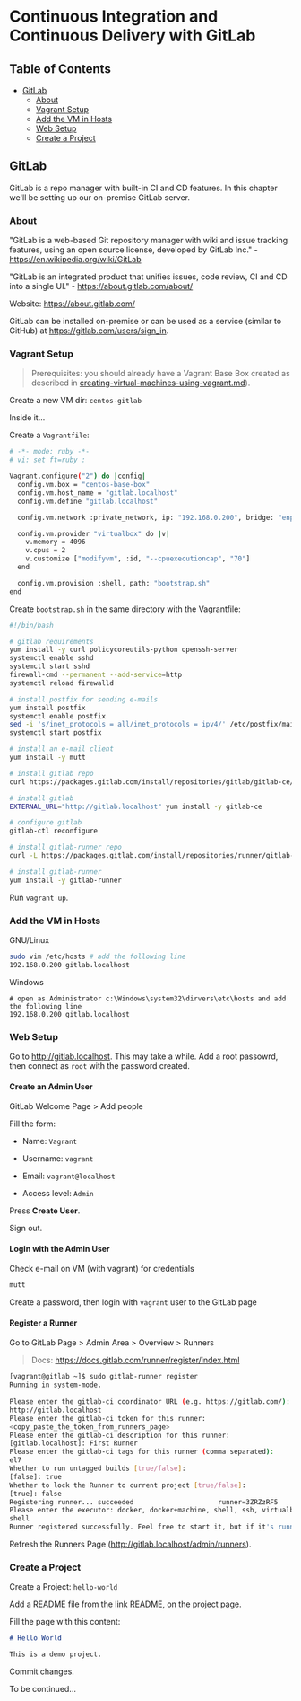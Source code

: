 # Continuous Integration and Continuous Delivery with GitLab

## Table of Contents
* [GitLab](#gitlab)
    * [About](#about)
    * [Vagrant Setup](#vagrant-setup)
    * [Add the VM in Hosts](#add-the-vm-in-hosts)
    * [Web Setup](#web-setup)
    * [Create a Project](#create-a-project)

## GitLab
GitLab is a repo manager with built-in CI and CD features. In this chapter we'll be setting up our on-premise GitLab server.

### About
"GitLab is a web-based Git repository manager with wiki and issue tracking features, using an open source license, developed by GitLab Inc." - https://en.wikipedia.org/wiki/GitLab

"GitLab is an integrated product that unifies issues, code review, CI and CD into a single UI." - https://about.gitlab.com/about/

Website: https://about.gitlab.com/

GitLab can be installed on-premise or can be used as a service (similar to GitHub) at https://gitlab.com/users/sign_in.

### Vagrant Setup
 > Prerequisites: you should already have a Vagrant Base Box created as described in [creating-virtual-machines-using-vagrant.md](../extra/creating-virtual-machines-using-vagrant.md)).

Create a new VM dir: `centos-gitlab`

Inside it...

Create a `Vagrantfile`:
```bash
# -*- mode: ruby -*-
# vi: set ft=ruby :

Vagrant.configure("2") do |config|
  config.vm.box = "centos-base-box"
  config.vm.host_name = "gitlab.localhost"
  config.vm.define "gitlab.localhost"

  config.vm.network :private_network, ip: "192.168.0.200", bridge: "enp0s4"

  config.vm.provider "virtualbox" do |v|
    v.memory = 4096
    v.cpus = 2
    v.customize ["modifyvm", :id, "--cpuexecutioncap", "70"]
  end

  config.vm.provision :shell, path: "bootstrap.sh"
end
```

Create `bootstrap.sh` in the same directory with the Vagrantfile:
```bash
#!/bin/bash

# gitlab requirements
yum install -y curl policycoreutils-python openssh-server
systemctl enable sshd
systemctl start sshd
firewall-cmd --permanent --add-service=http
systemctl reload firewalld

# install postfix for sending e-mails
yum install postfix
systemctl enable postfix
sed -i 's/inet_protocols = all/inet_protocols = ipv4/' /etc/postfix/main.cf
systemctl start postfix

# install an e-mail client
yum install -y mutt 

# install gitlab repo
curl https://packages.gitlab.com/install/repositories/gitlab/gitlab-ce/script.rpm.sh | bash

# install gitlab
EXTERNAL_URL="http://gitlab.localhost" yum install -y gitlab-ce

# configure gitlab
gitlab-ctl reconfigure

# install gitlab-runner repo
curl -L https://packages.gitlab.com/install/repositories/runner/gitlab-runner/script.rpm.sh | bash

# install gitlab-runner
yum install -y gitlab-runner
```

Run `vagrant up`.


### Add the VM in Hosts

GNU/Linux
```bash
sudo vim /etc/hosts # add the following line
192.168.0.200 gitlab.localhost
```


Windows
```
# open as Administrator c:\Windows\system32\dirvers\etc\hosts and add the following line
192.168.0.200 gitlab.localhost
```

### Web Setup
Go to http://gitlab.localhost. This may take a while. Add a root passowrd, then connect as `root` with the password created.

#### Create an Admin User

GitLab Welcome Page > Add people

Fill the form:

- Name: `Vagrant`

- Username: `vagrant`

- Email: `vagrant@localhost`

- Access level: `Admin`

Press **Create User**.

Sign out.


#### Login with the Admin User

Check e-mail on VM (with vagrant) for credentials
```bash
mutt
```

Create a password, then login with `vagrant` user to the GitLab page

#### Register a Runner

Go to GitLab Page > Admin Area > Overview > Runners

 > Docs: https://docs.gitlab.com/runner/register/index.html

```bash
[vagrant@gitlab ~]$ sudo gitlab-runner register
Running in system-mode.
                                                   
Please enter the gitlab-ci coordinator URL (e.g. https://gitlab.com/):
http://gitlab.localhost
Please enter the gitlab-ci token for this runner:
<copy_paste_the_token_from_runners_page>
Please enter the gitlab-ci description for this runner:
[gitlab.localhost]: First Runner
Please enter the gitlab-ci tags for this runner (comma separated):
el7 
Whether to run untagged builds [true/false]:
[false]: true
Whether to lock the Runner to current project [true/false]:
[true]: false
Registering runner... succeeded                     runner=3ZRZzRF5
Please enter the executor: docker, docker+machine, shell, ssh, virtualbox, docker-ssh+machine, kubernetes, docker-ssh, parallels:
shell
Runner registered successfully. Feel free to start it, but if it's running already the config should be automatically reloaded! 

```

Refresh the Runners Page (http://gitlab.localhost/admin/runners).

### Create a Project
Create a Project: `hello-world`

Add a README file from the link [README](http://gitlab.localhost/vagrant/hello-world/new/master?commit_message=Add+readme.md&file_name=README.md), on the project page.

Fill the page with this content:
```md
# Hello World

This is a demo project.
```

Commit changes.


To be continued...


